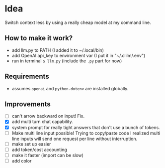 # Idea

Switch context less by using a really cheap model at my command line.

## How to make it work?

- add llm.py to PATH (I added it to ~/.local/bin)
- add OpenAI api_key to environment var (I put it in "~/.clilm/.env")
- run in terminal `$ llm.py` (include the `.py` part for now)

## Requirements

- assumes `openai` and `python-dotenv` are installed globally.

## Improvements

- [ ] can't arrow backward on input! Fix.
- [x] add multi turn chat capability.
- [x] system prompt for really tight answers that don't use a bunch of tokens.
- [ ] Make multi line input possible! Trying to copy/paste code I realized multi line
    inputs will send one request per line without interruption. 
- [ ] make set up easier
- [ ] add token/cost accounting
- [ ] make it faster (import can be slow)
- [ ] add color